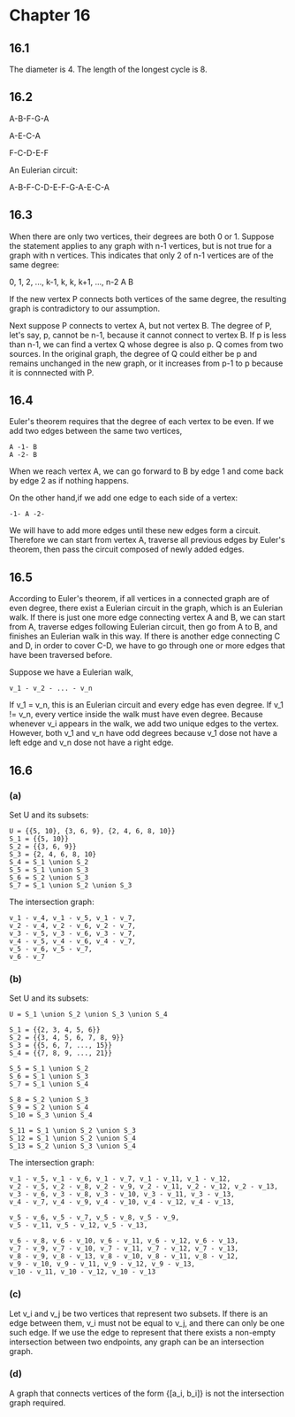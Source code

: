 # Chapter 16

## 16.1

The diameter is 4. The length of the longest cycle is 8.

## 16.2

A-B-F-G-A

A-E-C-A

F-C-D-E-F

An Eulerian circuit:

A-B-F-C-D-E-F-G-A-E-C-A

## 16.3

When there are only two vertices, their degrees are both 0 or 1. Suppose the statement applies to any graph with n-1 vertices, but is not true for a graph with n vertices. This indicates that only 2 of n-1 vertices are of the same degree:

0, 1, 2, ..., k-1, k, k, k+1, ..., n-2
                   A  B

If the new vertex P connects both vertices of the same degree, the resulting graph is contradictory to our assumption.

Next suppose P connects to vertex A, but not vertex B. The degree of P, let's say, p, cannot be n-1, because it cannot connect to vertex B. If p is less than n-1, we can find a vertex Q whose degree is also p. Q comes from two sources. In the original graph, the degree of Q could either be p and remains unchanged in the new graph, or it increases from p-1 to p because it is connnected with P.

## 16.4

Euler's theorem requires that the degree of each vertex to be even. If we add two edges between the same two vertices,

    A -1- B
    A -2- B

When we reach vertex A, we can go forward to B by edge 1 and come back by edge 2 as if nothing happens.

On the other hand,if we add one edge to each side of a vertex:

    -1- A -2-

We will have to add more edges until these new edges form a circuit. Therefore we can start from vertex A, traverse all previous edges by Euler's theorem, then pass the circuit composed of newly added edges.


## 16.5

According to Euler's theorem, if all vertices in a connected graph are of even degree, there exist a Eulerian circuit in the graph, which is an Eulerian walk. If there is just one more edge connecting vertex A and B, we can start from A, traverse edges following Eulerian circuit, then go from A to B, and finishes an Eulerian walk in this way. If there is another edge connecting C and D, in order to cover C-D, we have to go through one or more edges that have been traversed before.

Suppose we have a Eulerian walk,

    v_1 - v_2 - ... - v_n

If v_1 = v_n, this is an Eulerian circuit and every edge has even degree. If v_1 != v_n, every vertice inside the walk must have even degree. Because whenever v_i appears in the walk, we add two unique edges to the vertex. However, both v_1 and v_n have odd degrees because v_1 dose not have a left edge and v_n dose not have a right edge.


## 16.6

### (a)

Set U and its subsets:

    U = {{5, 10}, {3, 6, 9}, {2, 4, 6, 8, 10}}
    S_1 = {{5, 10}}
    S_2 = {{3, 6, 9}}
    S_3 = {2, 4, 6, 8, 10}
    S_4 = S_1 \union S_2
    S_5 = S_1 \union S_3
    S_6 = S_2 \union S_3
    S_7 = S_1 \union S_2 \union S_3

The intersection graph:

    v_1 - v_4, v_1 - v_5, v_1 - v_7,
    v_2 - v_4, v_2 - v_6, v_2 - v_7,
    v_3 - v_5, v_3 - v_6, v_3 - v_7,
    v_4 - v_5, v_4 - v_6, v_4 - v_7,
    v_5 - v_6, v_5 - v_7,
    v_6 - v_7

### (b)

Set U and its subsets:

    U = S_1 \union S_2 \union S_3 \union S_4

    S_1 = {{2, 3, 4, 5, 6}}
    S_2 = {{3, 4, 5, 6, 7, 8, 9}}
    S_3 = {{5, 6, 7, ..., 15}}
    S_4 = {{7, 8, 9, ..., 21}}

    S_5 = S_1 \union S_2
    S_6 = S_1 \union S_3
    S_7 = S_1 \union S_4

    S_8 = S_2 \union S_3
    S_9 = S_2 \union S_4
    S_10 = S_3 \union S_4

    S_11 = S_1 \union S_2 \union S_3
    S_12 = S_1 \union S_2 \union S_4
    S_13 = S_2 \union S_3 \union S_4

The intersection graph:

    v_1 - v_5, v_1 - v_6, v_1 - v_7, v_1 - v_11, v_1 - v_12,
    v_2 - v_5, v_2 - v_8, v_2 - v_9, v_2 - v_11, v_2 - v_12, v_2 - v_13,
    v_3 - v_6, v_3 - v_8, v_3 - v_10, v_3 - v_11, v_3 - v_13,
    v_4 - v_7, v_4 - v_9, v_4 - v_10, v_4 - v_12, v_4 - v_13,

    v_5 - v_6, v_5 - v_7, v_5 - v_8, v_5 - v_9,
    v_5 - v_11, v_5 - v_12, v_5 - v_13,

    v_6 - v_8, v_6 - v_10, v_6 - v_11, v_6 - v_12, v_6 - v_13,
    v_7 - v_9, v_7 - v_10, v_7 - v_11, v_7 - v_12, v_7 - v_13,
    v_8 - v_9, v_8 - v_13, v_8 - v_10, v_8 - v_11, v_8 - v_12,
    v_9 - v_10, v_9 - v_11, v_9 - v_12, v_9 - v_13,
    v_10 - v_11, v_10 - v_12, v_10 - v_13

### (c)

Let v_i and v_j be two vertices that represent two subsets. If there is an edge between them, v_i must not be equal to v_j, and there can only be one such edge. If we use the edge to represent that there exists a non-empty intersection between two endpoints, any graph can be an intersection graph.

### (d)

A graph that connects vertices of the form {[a_i, b_i]} is not the intersection graph required.
